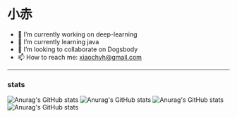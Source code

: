 # 小赤
- 🔭 I’m currently working on deep-learning
- 🌱 I’m currently learning java
- 👯 I’m looking to collaborate on Dogsbody
- 📫 How to reach me: xiaochyh@gmail.com
***
### stats
![Anurag's GitHub stats](https://github-readme-stats.vercel.app/api?username=chyhhwen&hide=contribs,prs)
![Anurag's GitHub stats](https://github-readme-stats.vercel.app/api?username=chyhhwen&count_private=true)
![Anurag's GitHub stats](https://github-readme-stats.vercel.app/api?username=chyhhwen&show_icons=true)
![Anurag's GitHub stats](https://github-readme-stats.vercel.app/api?username=chyhhwen&show_icons=true&theme=radical)




